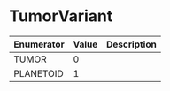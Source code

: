 # TumorVariant

| Enumerator | Value | Description |
| ---------- | ----- | ----------- |
| TUMOR      | 0     |             |
| PLANETOID  | 1     |             |
